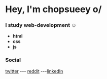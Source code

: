 # Hey, I'm chopsueey o/



 ### I study web-development :relaxed:
 - **html** 
 - **css**
 - **js**
 ### Social
[twitter](www.twitter.com "twitter") --- [reddit](www.twitter.com) ---[linkedIn](www.twitter.com)

<!---
chopsueey/chopsueey is a ✨ special ✨ repository because its `README.md` (this file) appears on your GitHub profile.
You can click the Preview link to take a look at your changes.
--->

